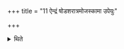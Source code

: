 +++
title = "11 ऐन्द्रं षोडशरात्रमोजस्कामा उपेयुः"

+++

<details><summary>थिते</summary>

ऐन्द्रं षोडशरात्रमोजस्कामा उपेयुः ११
</details>
